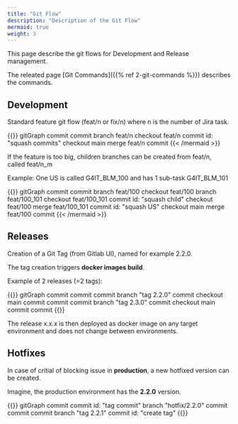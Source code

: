 ```yaml
---
title: "Git Flow"
description: "Description of the Git Flow"
mermaid: true
weight: 3
---
```


This page describe the git flows for Development and Release management.

The releated page [Git Commands]({{% ref 2-git-commands %}}) describes the commands.

## Development

Standard feature git flow (feat/n or fix/n) where n is the number of Jira task.

{{<mermaid>}}
gitGraph
    commit
    commit
    branch feat/n
    checkout feat/n
    commit id: "squash commits"
    checkout main
    merge feat/n
    commit
{{< /mermaid >}}

If the feature is too big, children branches can be created from feat/n, called feat/n_m

Example:
One US is called G4IT_BLM_100 and has 1 sub-task G4IT_BLM_101

{{<mermaid>}}
gitGraph
    commit
    commit
    branch feat/100
    checkout feat/100
    branch feat/100_101
    checkout feat/100_101
    commit id: "squash child"
    checkout feat/100
    merge feat/100_101
    commit id: "squash US"
    checkout main
    merge feat/100
    commit
{{< /mermaid >}}

## Releases

Creation of a Git Tag (from Gitlab UI), named for example 2.2.0.

The tag creation triggers __docker images build__.

Example of 2 releases (=2 tags):

{{<mermaid>}}
gitGraph
    commit
    commit
    commit
    branch "tag 2.2.0"
    commit
    checkout main
    commit
    commit
    commit
    branch "tag 2.3.0"
    commit
    checkout main
    commit
    commit
{{</mermaid>}}

The release x.x.x is then deployed as docker image on any target environment and does not change between environments.

## Hotfixes

In case of critial of blocking issue in __production__, a new hotfixed version can be created.

Imagine, the production environment has the __2.2.0__ version.

{{<mermaid>}}
gitGraph
    commit
    commit id: "tag commit"
    branch "hotfix/2.2.0"
    commit
    commit
    commit
    branch "tag 2.2.1"
    commit id: "create tag"
{{</mermaid>}}




